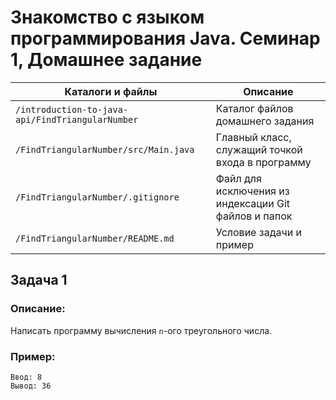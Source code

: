 # Знакомство с языком программирования Java. Семинар 1, Домашнее задание

Каталоги и файлы                                 | Описание
-------------------------------------------------|-----------------------------------------------------
`/introduction-to-java-api/FindTriangularNumber` | Каталог файлов домашнего задания
`/FindTriangularNumber/src/Main.java`            | Главный класс, служащий точкой входа в программу
`/FindTriangularNumber/.gitignore`               | Файл для исключения из индексации Git файлов и папок
`/FindTriangularNumber/README.md`                | Условие задачи и пример

## Задача 1

### Описание:

Написать программу вычисления `n`-ого треугольного числа.

### Пример:

```
Ввод: 8
Вывод: 36
```

